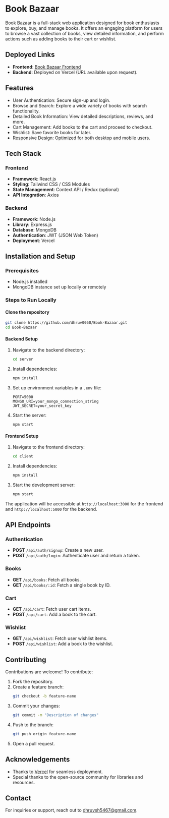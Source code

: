 # Book Bazaar

Book Bazaar is a full-stack web application designed for book enthusiasts to explore, buy, and manage books. It offers an engaging platform for users to browse a vast collection of books, view detailed information, and perform actions such as adding books to their cart or wishlist.

## Deployed Links

- **Frontend**: [Book Bazaar Frontend](https://book-bazaar-client.vercel.app/)
- **Backend**: Deployed on Vercel (URL available upon request).

## Features

- User Authentication: Secure sign-up and login.
- Browse and Search: Explore a wide variety of books with search functionality.
- Detailed Book Information: View detailed descriptions, reviews, and more.
- Cart Management: Add books to the cart and proceed to checkout.
- Wishlist: Save favorite books for later.
- Responsive Design: Optimized for both desktop and mobile users.

## Tech Stack

### Frontend
- **Framework**: React.js
- **Styling**: Tailwind CSS / CSS Modules
- **State Management**: Context API / Redux (optional)
- **API Integration**: Axios

### Backend
- **Framework**: Node.js
- **Library**: Express.js
- **Database**: MongoDB
- **Authentication**: JWT (JSON Web Token)
- **Deployment**: Vercel

## Installation and Setup

### Prerequisites
- Node.js installed
- MongoDB instance set up locally or remotely

### Steps to Run Locally

#### Clone the repository
```bash
git clone https://github.com/dhruv0050/Book-Bazaar.git
cd Book-Bazaar
```

#### Backend Setup
1. Navigate to the backend directory:
   ```bash
   cd server
   ```
2. Install dependencies:
   ```bash
   npm install
   ```
3. Set up environment variables in a `.env` file:
   ```env
   PORT=5000
   MONGO_URI=your_mongo_connection_string
   JWT_SECRET=your_secret_key
   ```
4. Start the server:
   ```bash
   npm start
   ```

#### Frontend Setup
1. Navigate to the frontend directory:
   ```bash
   cd client
   ```
2. Install dependencies:
   ```bash
   npm install
   ```
3. Start the development server:
   ```bash
   npm start
   ```

The application will be accessible at `http://localhost:3000` for the frontend and `http://localhost:5000` for the backend.

## API Endpoints

### Authentication
- **POST** `/api/auth/signup`: Create a new user.
- **POST** `/api/auth/login`: Authenticate user and return a token.

### Books
- **GET** `/api/books`: Fetch all books.
- **GET** `/api/books/:id`: Fetch a single book by ID.

### Cart
- **GET** `/api/cart`: Fetch user cart items.
- **POST** `/api/cart`: Add a book to the cart.

### Wishlist
- **GET** `/api/wishlist`: Fetch user wishlist items.
- **POST** `/api/wishlist`: Add a book to the wishlist.

## Contributing

Contributions are welcome! To contribute:
1. Fork the repository.
2. Create a feature branch:
   ```bash
   git checkout -b feature-name
   ```
3. Commit your changes:
   ```bash
   git commit -m "Description of changes"
   ```
4. Push to the branch:
   ```bash
   git push origin feature-name
   ```
5. Open a pull request.


## Acknowledgements

- Thanks to [Vercel](https://vercel.com/) for seamless deployment.
- Special thanks to the open-source community for libraries and resources.

## Contact

For inquiries or support, reach out to dhruvsh5467@gmail.com.


